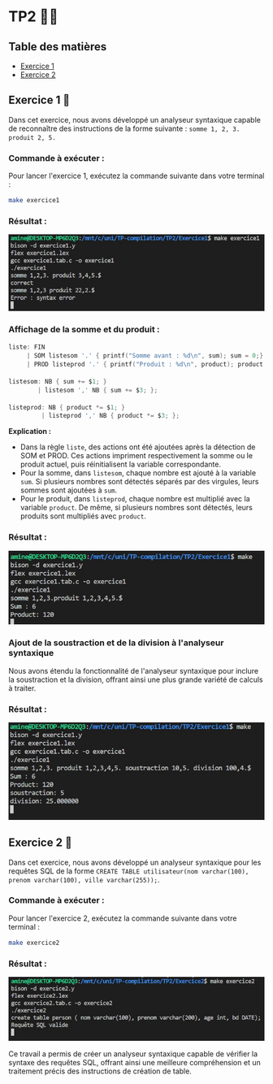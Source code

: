 # TP2 👩‍🏫

## Table des matières

- [Exercice 1](#exercice-1-🧮)
- [Exercice 2](#exercice-2-🧮)

## Exercice 1 🧮

Dans cet exercice, nous avons développé un analyseur syntaxique capable de reconnaître des instructions de la forme suivante : `somme 1, 2, 3. produit 2, 5.`

### Commande à exécuter :

Pour lancer l'exercice 1, exécutez la commande suivante dans votre terminal :

```bash
make exercice1
```

### Résultat :

![Résultat 1](./images/exe01-01.jpg)

### Affichage de la somme et du produit :

```c
liste: FIN
     | SOM listesom '.' { printf("Somme avant : %d\n", sum); sum = 0;} liste
     | PROD listeprod '.' { printf("Produit : %d\n", product); product = 1; } liste ;

listesom: NB { sum += $1; }
        | listesom ',' NB { sum += $3; };

listeprod: NB { product *= $1; }
         | listeprod ',' NB { product *= $3; };
```

**Explication :**

- Dans la règle `liste`, des actions ont été ajoutées après la détection de SOM et PROD. Ces actions impriment respectivement la somme ou le produit actuel, puis réinitialisent la variable correspondante.
- Pour la somme, dans `listesom`, chaque nombre est ajouté à la variable `sum`. Si plusieurs nombres sont détectés séparés par des virgules, leurs sommes sont ajoutées à `sum`.
- Pour le produit, dans `listeprod`, chaque nombre est multiplié avec la variable `product`. De même, si plusieurs nombres sont détectés, leurs produits sont multipliés avec `product`.

### Résultat :

![Résultat 2](./images/exe01-02.jpg)

### Ajout de la soustraction et de la division à l'analyseur syntaxique

Nous avons étendu la fonctionnalité de l'analyseur syntaxique pour inclure la soustraction et la division, offrant ainsi une plus grande variété de calculs à traiter.

### Résultat :

![Résultat 3](./images/exe01-03.jpg)

## Exercice 2 🧮

Dans cet exercice, nous avons développé un analyseur syntaxique pour les requêtes SQL de la forme `CREATE TABLE utilisateur(nom varchar(100), prenom varchar(100), ville varchar(255));`.

### Commande à exécuter :

Pour lancer l'exercice 2, exécutez la commande suivante dans votre terminal :

```bash
make exercice2
```

### Résultat :

![Résultat 1](./images/exe02-01.jpg)

Ce travail a permis de créer un analyseur syntaxique capable de vérifier la syntaxe des requêtes SQL, offrant ainsi une meilleure compréhension et un traitement précis des instructions de création de table.
